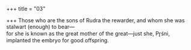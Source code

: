 +++
title = "03"

+++
Those who are the sons of Rudra the rewarder, and whom she was  stalwart (enough) to bear—  
for she is known as the great mother of the great—just she, Pr̥śni,  
implanted the embryo for good offspring.  